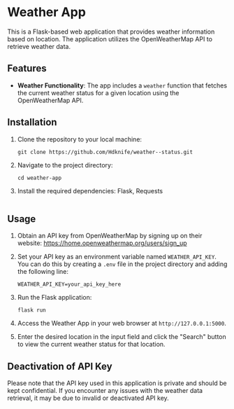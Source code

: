 # Weather App

This is a Flask-based web application that provides weather information based on location. The application utilizes the OpenWeatherMap API to retrieve weather data.

## Features

- **Weather Functionality**: The app includes a `weather` function that fetches the current weather status for a given location using the OpenWeatherMap API.

## Installation

1. Clone the repository to your local machine:

    ```
    git clone https://github.com/Hdknife/weather--status.git
    ```

2. Navigate to the project directory:

    ```
    cd weather-app
    ```

3. Install the required dependencies:
   Flask, Requests
    ```

## Usage

1. Obtain an API key from OpenWeatherMap by signing up on their website: https://home.openweathermap.org/users/sign_up

2. Set your API key as an environment variable named `WEATHER_API_KEY`. You can do this by creating a `.env` file in the project directory and adding the following line:

    ```
    WEATHER_API_KEY=your_api_key_here
    ```

3. Run the Flask application:

    ```
    flask run
    ```

4. Access the Weather App in your web browser at `http://127.0.0.1:5000`.

5. Enter the desired location in the input field and click the "Search" button to view the current weather status for that location.

## Deactivation of API Key

Please note that the API key used in this application is private and should be kept confidential. If you encounter any issues with the weather data retrieval, it may be due to invalid or deactivated API key.



